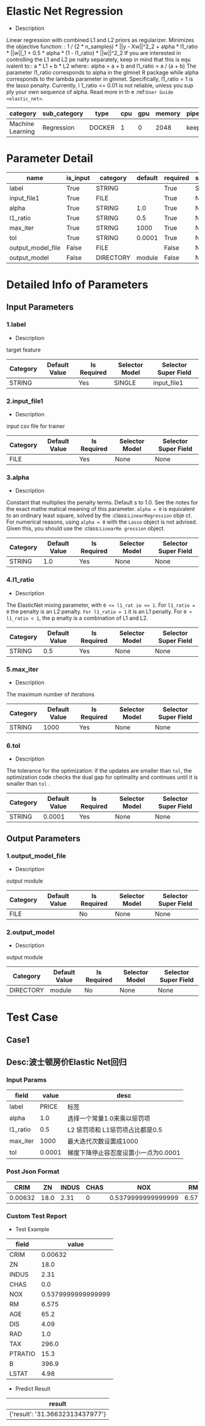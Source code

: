 # Elastic Net Regression
+ Description

Linear regression with combined L1 and L2 priors as regularizer. Minimizes the objective function: : 1 / (2 * n_samples) * ||y - Xw||^2_2 + alpha * l1_ratio * ||w||_1 + 0.5 * alpha * (1 - l1_ratio) * ||w||^2_2 If you are interested in controlling the L1 and L2 pe nalty separately, keep in mind that this is equ ivalent to:: a * L1 + b * L2 where:: alpha = a + b and l1_ratio = a / (a + b) The parameter l1_ratio corresponds to alpha in the glmnet R package while alpha corresponds to the lambda parameter in glmnet. Specifically, l1_ratio = 1 is the lasso penalty. Currently, l 1_ratio <= 0.01 is not reliable, unless you sup ply your own sequence of alpha. Read more in th e :ref:`User Guide <elastic_net>`.

| category | sub_category | type | cpu | gpu | memory | pipe_status |
| --- | --- | --- | --- | --- | --- | --- |
| Machine Learning | Regression | DOCKER | 1 | 0 | 2048 | keep |


# Parameter Detail

| name | is_input | category | default | required | selector_model |
| --- | --- | --- | --- | --- | --- |
| label | True | STRING |  | True | SINGLE |
| input_file1 | True | FILE |  | True | None |
| alpha | True | STRING | 1.0 | True | None |
| l1_ratio | True | STRING | 0.5 | True | None |
| max_iter | True | STRING | 1000 | True | None |
| tol | True | STRING | 0.0001 | True | None |
| output_model_file | False | FILE |  | False | None |
| output_model | False | DIRECTORY | module | False | None |


# Detailed Info of Parameters
## Input Parameters
### 1.label
+ Description

target feature

| Category | Default Value | Is Required | Selector Model | Selector Super Field |
| --- | --- | --- | --- | --- |
| STRING |  | Yes | SINGLE | input_file1 |


### 2.input_file1
+ Description

input csv file for trainer

| Category | Default Value | Is Required | Selector Model | Selector Super Field |
| --- | --- | --- | --- | --- |
| FILE |  | Yes | None | None |


### 3.alpha
+ Description

Constant that multiplies the penalty terms. Default s to 1.0. See the notes for the exact mathe matical meaning of this parameter. ``alpha = 0`` is equivalent to an ordinary least square, solved by the :class:`LinearRegression` obje ct. For numerical reasons, using ``alpha = 0`` with the ``Lasso`` object is not advised. Given this, you should use the :class:`LinearRe gression` object.

| Category | Default Value | Is Required | Selector Model | Selector Super Field |
| --- | --- | --- | --- | --- |
| STRING | 1.0 | Yes | None | None |


### 4.l1_ratio
+ Description

The ElasticNet mixing parameter, with ``0 <= l1_rat io <= 1``. For ``l1_ratio = 0`` the penalty is an L2 penalty. ``For l1_ratio = 1`` it is an L1 penalty. For ``0 < l1_ratio < 1``, the p enalty is a combination of L1 and L2.

| Category | Default Value | Is Required | Selector Model | Selector Super Field |
| --- | --- | --- | --- | --- |
| STRING | 0.5 | Yes | None | None |


### 5.max_iter
+ Description

The maximum number of iterations

| Category | Default Value | Is Required | Selector Model | Selector Super Field |
| --- | --- | --- | --- | --- |
| STRING | 1000 | Yes | None | None |


### 6.tol
+ Description

The tolerance for the optimization: if the updates are smaller than ``tol``, the optimization code checks the dual gap for optimality and continues until it is smaller than ``tol`` .

| Category | Default Value | Is Required | Selector Model | Selector Super Field |
| --- | --- | --- | --- | --- |
| STRING | 0.0001 | Yes | None | None |


## Output Parameters
### 1.output_model_file
+ Description

output module

| Category | Default Value | Is Required | Selector Model | Selector Super Field |
| --- | --- | --- | --- | --- |
| FILE |  | No | None | None |


### 2.output_model
+ Description

output module

| Category | Default Value | Is Required | Selector Model | Selector Super Field |
| --- | --- | --- | --- | --- |
| DIRECTORY | module | No | None | None |



# Test Case
## Case1
## Desc:波士顿房价Elastic Net回归
### Input Params

| field | value | desc |
| --- | --- | --- |
| label | PRICE | 标签 |
| alpha | 1.0 | 选择一个常量1.0来乘以惩罚项 |
| l1_ratio | 0.5 | L2 惩罚项和 L1惩罚项占比都是0.5 |
| max_iter | 1000 | 最大迭代次数设置成1000 |
| tol | 0.0001 | 梯度下降停止容忍度设置小一点为0.0001 |


### Post Json Format

| CRIM | ZN | INDUS | CHAS | NOX | RM | AGE | DIS | RAD | TAX | PTRATIO | B | LSTAT |
| --- | --- | --- | --- | --- | --- | --- | --- | --- | --- | --- | --- | --- |
| 0.00632 | 18.0 | 2.31 | 0 | 0.5379999999999999 | 6.575 | 65.2 | 4.09 | 1 | 296 | 15.3 | 396.9 | 4.98 |


### Custom Test Report
+ Test Example


| field | value |
| --- | --- |
| CRIM | 0.00632 |
| ZN | 18.0 |
| INDUS | 2.31 |
| CHAS | 0.0 |
| NOX | 0.5379999999999999 |
| RM | 6.575 |
| AGE | 65.2 |
| DIS | 4.09 |
| RAD | 1.0 |
| TAX | 296.0 |
| PTRATIO | 15.3 |
| B | 396.9 |
| LSTAT | 4.98 |


+ Predict Result


| result |
| --- |
| {'result': '31.36632313437977'} |


